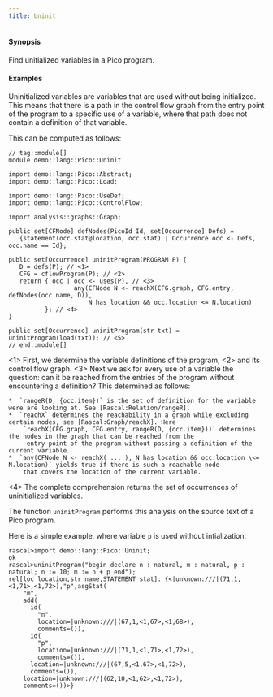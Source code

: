 ```yaml
---
title: Uninit
---
```


#### Synopsis

Find unitialized variables in a Pico program.

#### Examples

Uninitialized variables are variables that are used without being initialized.
This means that there is a path in the control flow graph from the entry point of the program
to a specific use of a variable, where that path does not contain a definition of that variable.

This can be computed as follows:

```rascal
// tag::module[]
module demo::lang::Pico::Uninit

import demo::lang::Pico::Abstract;
import demo::lang::Pico::Load;

import demo::lang::Pico::UseDef;
import demo::lang::Pico::ControlFlow;

import analysis::graphs::Graph;

public set[CFNode] defNodes(PicoId Id, set[Occurrence] Defs) =
   {statement(occ.stat@location, occ.stat) | Occurrence occ <- Defs, occ.name == Id};

public set[Occurrence] uninitProgram(PROGRAM P) {
   D = defs(P); // <1>
   CFG = cflowProgram(P); // <2>
   return { occ | occ <- uses(P), // <3>
                  any(CFNode N <- reachX(CFG.graph, CFG.entry, defNodes(occ.name, D)),
                      N has location && occ.location <= N.location) 
          }; // <4>
}

public set[Occurrence] uninitProgram(str txt) = uninitProgram(load(txt)); // <5>
// end::module[]

```

                
<1> First, we determine the variable definitions of the program,
<2> and its control flow graph.
<3> Next we ask for every use of a variable the question: can it be reached from the entries
    of the program without encountering a definition? This determined as follows:

    *  `rangeR(D, {occ.item})` is the set of definition for the variable were are looking at. See [Rascal:Relation/rangeR].
    *  `reachX` determines the reachability in a graph while excluding certain nodes, see [Rascal:Graph/reachX]. Here
        `reachX(CFG.graph, CFG.entry, rangeR(D, {occ.item}))` determines the nodes in the graph that can be reached from the
         entry point of the program without passing a definition of the current variable.
    *  `any(CFNode N <- reachX( ... ), N has location && occ.location \<= N.location)` yields true if there is such a reachable node
        that covers the location of the current variable.
<4> The complete comprehension returns the set of occurrences of uninitialized variables.


The function `uninitProgram` performs this analysis on the source text of a Pico program.

Here is a simple example, where variable `p` is used without intialization:

```rascal-shell
rascal>import demo::lang::Pico::Uninit;
ok
rascal>uninitProgram("begin declare n : natural, m : natural, p : natural; n := 10; m := n + p end");
rel[loc location,str name,STATEMENT stat]: {<|unknown:///|(71,1,<1,71>,<1,72>),"p",asgStat(
    "m",
    add(
      id(
        "n",
        location=|unknown:///|(67,1,<1,67>,<1,68>),
        comments=()),
      id(
        "p",
        location=|unknown:///|(71,1,<1,71>,<1,72>),
        comments=()),
      location=|unknown:///|(67,5,<1,67>,<1,72>),
      comments=()),
    location=|unknown:///|(62,10,<1,62>,<1,72>),
    comments=())>}
```




